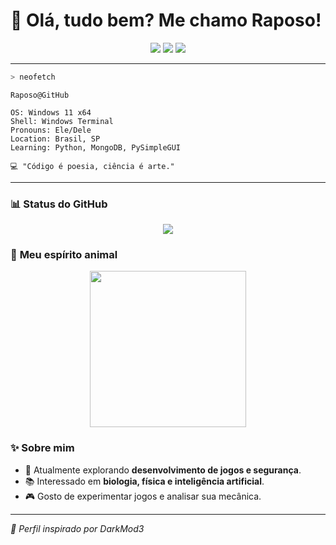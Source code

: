 # 🦊 Olá, tudo bem? Me chamo Raposo!

<p align="center">
  <a href="#"><img src="https://img.shields.io/badge/info-000?style=for-the-badge&logo=github&logoColor=white"/></a>
  <a href="#"><img src="https://img.shields.io/badge/steam-000?style=for-the-badge&logo=steam&logoColor=white"/></a>
  <a href="#"><img src="https://img.shields.io/badge/twitch-000?style=for-the-badge&logo=twitch&logoColor=white"/></a>
</p>

---

```bash
> neofetch
```
```
Raposo@GitHub

OS: Windows 11 x64
Shell: Windows Terminal
Pronouns: Ele/Dele
Location: Brasil, SP
Learning: Python, MongoDB, PySimpleGUI

💻 "Código é poesia, ciência é arte."
```

---

### 📊 **Status do GitHub**
<p align="center">
  <img src="https://github-readme-stats.vercel.app/api?username=Raposo&show_icons=true&theme=tokyonight"/>
</p>

### 🦊 **Meu espírito animal**
<p align="center">
  <img src="https://raw.githubusercontent.com/Raposo/Raposo/main/fox.gif" width="250"/>
</p>

### ✨ **Sobre mim**
- 🔭 Atualmente explorando **desenvolvimento de jogos e segurança**.
- 📚 Interessado em **biologia, física e inteligência artificial**.
- 🎮 Gosto de experimentar jogos e analisar sua mecânica.

---

_📌 Perfil inspirado por DarkMod3_

